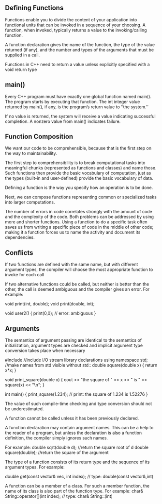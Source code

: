 ## Defining Functions
Functions enable you to divide the content of your application into functional units that
can be invoked in a sequence of your choosing. A function, when invoked, typically
returns a value to the invoking/calling function.

A function declaration gives the name of the function, the type of the value returned (if any), and the number and types of the arguments that must be supplied in a call.

Functions in C++ need to return a value unless explicitly specified with a void return type

## main()
Every C++ program must have exactly one global function named main().
The program starts by executing that function. The int integer value returned by main(), if any, is the program’s return value to ‘‘the system.’’

If no value is returned, the system will receive a value indicating successful completion. A nonzero value from main() indicates failure.


## Function Composition
We want our code to be comprehensible, because that is the first step on the way to maintainability.

The first step to comprehensibility is to break computational tasks into meaningful chunks (represented as functions and classes) and name those. Such functions then provide the basic vocabulary of computation, just as the types (built-in and user-defined) provide the basic vocabulary of data.

Defining a function is the way you specify how an operation is to be done.

Next, we can compose functions representing common or specialized tasks into larger computations.

The number of errors in code correlates strongly with the amount of code and the complexity of the code. Both problems can be addressed by using more and shorter functions. Using a function to do a specific task often saves us from writing a specific piece of code in the middle of other code;
making it a function forces us to name the activity and document its dependencies.


## Conflicts
If two functions are defined with the same name, but with different argument types, the compiler will choose the most appropriate function to invoke for each call

If two alternative functions could be called, but neither is better than the other, the call is deemed
ambiguous and the compiler gives an error. For example:

void print(int, double);
void print(double, int);

void user2() {
  print(0,0); // error: ambiguous
}


## Arguments
The semantics of argument passing are identical to the semantics of initialization, argument types are checked and implicit argument type conversion takes place when necessary


 #include <iostream>        //include I/O stream library declarations
using namespace std;        //make names from std visible without std::
double square(double x) {
  return x*x;
}

void print_square(double x) {
cout << "the square of " << x << " is " << square(x) << "\n";
}

int main() {
  print_square(1.234); // print: the square of 1.234 is 1.52276
}

The value of such compile-time checking and type conversion should not be underestimated.


A function cannot be called unless it has been previously declared.

A function declaration may contain argument names. This can be a help to the reader of a program, but unless the declaration is also a function definition, the compiler simply ignores such names.

For example:
double sqrt(double d); //return the square root of d
double square(double); //return the square of the argument

The type of a function consists of its return type and the sequence of its argument types. For example:

double get(const vector<double>& vec, int index); // type: double(const vector<double>&,int)

A function can be a member of a class.
For such a member function, the name of its class is also part of the function type. For example:
char& String::operator[](int index); // type: char& String::(int)
